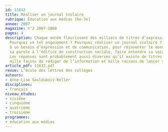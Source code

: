 ```yaml
---
id: 11632
title: Réaliser un journal scolaire
rubrique: Éducation aux médias [6e-3e]
annee: 2007
magazine: n°2 2007-2008
pages: 4
description: Chaque année fleurissent des milliers de titres d’expression scolaire.
  Pourquoi un tel engouement ? Pourquoi réaliser un journal scolaire ?  Pour répondre
  à un besoin d’expression et de communication, pour réinventer le monde, pour apporter
  sa parole à l’édifice de construction sociale, faire entendre sa voix et sa différence.
  Les réponses sont probablement aussi diverses qu’il existe de titres. Car il y a
  mille façons de rédiger de l’information et mille raisons de lancer sa formule…
article_pdf: 11632.pdf
revue: L’école des lettres des collèges
auteurs:
- Anne-Lise Sauldubois-Keller
disciplines:
- français
niveau_etudes:
- sixième
- cinquième
- quatrième
- troisième
programmes:
- éducation aux médias
---
```

